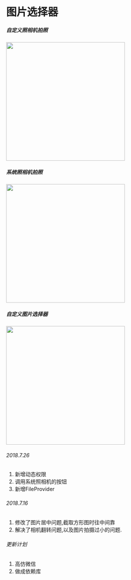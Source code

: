 # 图片选择器


##### 自定义照相机拍照

<img src="gif/custom.gif" width=320px />


##### 系统照相机拍照

<img src="gif/system.gif" width=320px />


##### 自定义图片选择器

<img src="gif/selectImage.gif" width=320px />


###### 2018.7.26
1. 新增动态权限
2. 调用系统照相机的按钮
3. 新增FileProvider

###### 2018.7.16
1. 修改了图片居中问题,截取方形图时往中间靠
2. 解决了相机翻转问题,以及图片拍摄过小的问题.


###### 更新计划

1. 高仿微信
2. 做成依赖库
